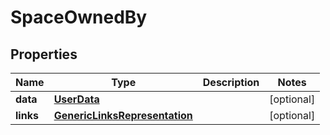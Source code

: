 
# SpaceOwnedBy

## Properties
Name | Type | Description | Notes
------------ | ------------- | ------------- | -------------
**data** | [**UserData**](UserData.md) |  |  [optional]
**links** | [**GenericLinksRepresentation**](GenericLinksRepresentation.md) |  |  [optional]



